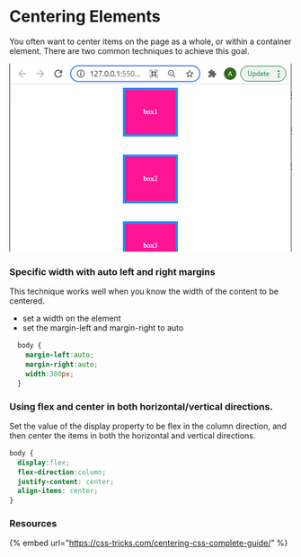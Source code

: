 # Centering Elements

You often want to center items on the page as a whole, or within a container element.  There are two common techniques to achieve this goal.

![](../.gitbook/assets/image%20%28257%29.png)



### Specific width with auto left and right margins

This technique works well when you know the width of the content to be centered.

* set a width on the element
* set the margin-left and margin-right to auto

```css
  body {
    margin-left:auto;
    margin-right:auto;
    width:300px;
  }
```

### Using flex and center in both horizontal/vertical directions.

Set the value of the display property to be flex in the column direction, and then center the items in both the horizontal and vertical directions.

```css
body {
  display:flex;
  flex-direction:column;
  justify-content: center;
  align-items: center;
}
```



### 

### Resources

{% embed url="https://css-tricks.com/centering-css-complete-guide/" %}



